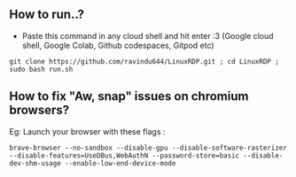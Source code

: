 <h2>How to run..?</h2>

- Paste this command in any cloud shell and hit enter :3 (Google cloud shell, Google Colab, Github codespaces, Gitpod etc)

```
git clone https://github.com/ravindu644/LinuxRDP.git ; cd LinuxRDP ; sudo bash run.sh
```

<h2>How to fix "Aw, snap" issues on chromium browsers?</h2>

Eg: Launch your browser with these flags :

```
brave-browser --no-sandbox --disable-gpu --disable-software-rasterizer --disable-features=UseDBus,WebAuthN --password-store=basic --disable-dev-shm-usage --enable-low-end-device-mode
```
